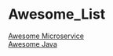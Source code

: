 # Awesome_List
[Awesome Microservice](https://github.com/mfornos/awesome-microservices)<br/>
[Awesome Java](https://github.com/akullpp/awesome-java)

